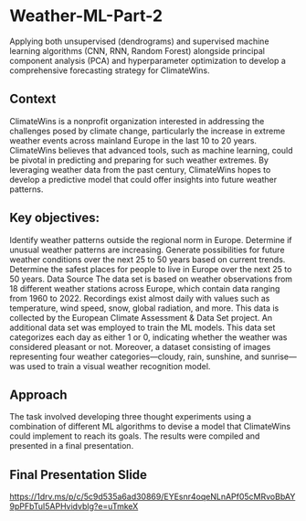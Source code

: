 # Weather-ML-Part-2

Applying both unsupervised (dendrograms) and supervised machine learning algorithms (CNN, RNN, Random Forest) alongside principal component analysis (PCA) and hyperparameter optimization to develop a comprehensive forecasting strategy for ClimateWins.

## Context
ClimateWins is a nonprofit organization interested in addressing the challenges posed by climate change, particularly the increase in extreme weather events across mainland Europe in the last 10 to 20 years. ClimateWins believes that advanced tools, such as machine learning, could be pivotal in predicting and preparing for such weather extremes. By leveraging weather data from the past century, ClimateWins hopes to develop a predictive model that could offer insights into future weather patterns.

## Key objectives:

Identify weather patterns outside the regional norm in Europe.
Determine if unusual weather patterns are increasing.
Generate possibilities for future weather conditions over the next 25 to 50 years based on current trends.
Determine the safest places for people to live in Europe over the next 25 to 50 years.
Data Source
The data set is based on weather observations from 18 different weather stations across Europe, which contain data ranging from 1960 to 2022. Recordings exist almost daily with values such as temperature, wind speed, snow, global radiation, and more. This data is collected by the European Climate Assessment & Data Set project. An additional data set was employed to train the ML models. This data set categorizes each day as either 1 or 0, indicating whether the weather was considered pleasant or not. Moreover, a dataset consisting of images representing four weather categories—cloudy, rain, sunshine, and sunrise—was used to train a visual weather recognition model.

## Approach
The task involved developing three thought experiments using a combination of different ML algorithms to devise a model that ClimateWins could implement to reach its goals. The results were compiled and presented in a final presentation.

## Final Presentation Slide
https://1drv.ms/p/c/5c9d535a6ad30869/EYEsnr4oqeNLnAPf05cMRvoBbAY9pPFbTuI5APHvidvblg?e=uTmkeX
